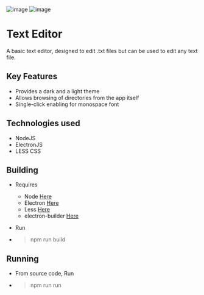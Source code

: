 ![image](https://github.com/Saadat28Ali/Text-Editor/assets/119609356/5da098f7-5340-4693-9858-5de8d98ff2f6)
![image](https://github.com/Saadat28Ali/Text-Editor/assets/119609356/09cd7b51-e1bf-48ea-8a7c-e2bed6af3acb)

# **Text Editor**
A basic text editor, designed to edit .txt files but can be used to edit any text file.

## **Key Features**
- Provides a dark and a light theme
- Allows browsing of directories from the app itself
- Single-click enabling for monospace font

## **Technologies used**
- NodeJS
- ElectronJS
- LESS CSS

## **Building**
- Requires
  - Node [Here](https://nodejs.org/en)
  - Electron [Here](https://www.electronjs.org/)
  - Less [Here](https://lesscss.org/)
  - electron-builder [Here](https://www.electron.build/)

- Run
- > npm run build

## **Running**
- From source code, Run
- > npm run run
